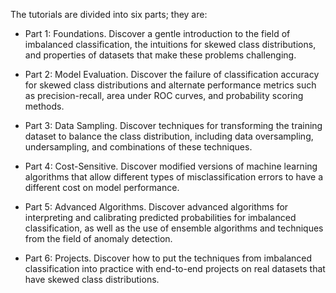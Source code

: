 

The tutorials are divided into six parts; they are:

- Part 1:  Foundations.  Discover a gentle introduction to the field of imbalanced classification, the intuitions for skewed class distributions, and properties of datasets that make these problems challenging.

- Part 2:  Model Evaluation.  Discover the failure of classification accuracy for skewed class distributions and alternate performance metrics such as precision-recall, area under ROC curves, and probability scoring methods.

- Part 3:  Data Sampling.  Discover techniques for transforming the training dataset to balance the class distribution, including data oversampling, undersampling, and combinations of these techniques.

- Part 4:  Cost-Sensitive.  Discover modified versions of machine learning algorithms that allow different types of misclassification errors to have a different cost on model performance.

- Part 5:  Advanced Algorithms.  Discover advanced algorithms for interpreting and calibrating  predicted  probabilities  for  imbalanced  classification,  as  well  as  the  use  of ensemble algorithms and techniques from the field of anomaly detection.

- Part 6:  Projects.  Discover how to put the techniques from imbalanced classification into practice with end-to-end projects on real datasets that have skewed class distributions.
